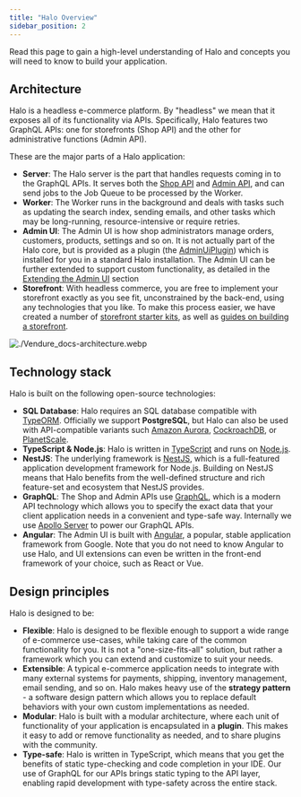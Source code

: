 ```yaml
---
title: "Halo Overview"
sidebar_position: 2
---
```


Read this page to gain a high-level understanding of Halo and concepts you will need to know to build your application.

## Architecture

Halo is a headless e-commerce platform. By "headless" we mean that it exposes all of its functionality via APIs. Specifically, Halo features two GraphQL APIs: one for storefronts (Shop API) and the other for administrative functions (Admin API).

These are the major parts of a Halo application:

* **Server**: The Halo server is the part that handles requests coming in to the GraphQL APIs. It serves both the [Shop API](/reference/graphql-api/shop/queries) and [Admin API](/reference/graphql-api/admin/queries), and can send jobs to the Job Queue to be processed by the Worker.
* **Worker**: The Worker runs in the background and deals with tasks such as updating the search index, sending emails, and other tasks which may be long-running, resource-intensive or require retries.
* **Admin UI**: The Admin UI is how shop administrators manage orders, customers, products, settings and so on. It is not actually part of the Halo core, but is provided as a plugin (the [AdminUiPlugin](/reference/core-plugins/admin-ui-plugin/)) which is installed for you in a standard Halo installation. The Admin UI can be further extended to support custom functionality, as detailed in the [Extending the Admin UI](/guides/extending-the-admin-ui/getting-started/) section
* **Storefront**: With headless commerce, you are free to implement your storefront exactly as you see fit, unconstrained by the back-end, using any technologies that you like. To make this process easier, we have created a number of [storefront starter kits](/guides/storefront/storefront-starters/), as well as [guides on building a storefront](/guides/storefront/connect-api/).

![./Vendure_docs-architecture.webp](./Vendure_docs-architecture.webp) 

## Technology stack

Halo is built on the following open-source technologies:

- **SQL Database**: Halo requires an SQL database compatible with [TypeORM](https://typeorm.io/). Officially we support **PostgreSQL**, but Halo can also be used with API-compatible variants such [Amazon Aurora](https://aws.amazon.com/rds/aurora/), [CockroachDB](https://www.cockroachlabs.com/), or [PlanetScale](https://planetscale.com/).
- **TypeScript & Node.js**: Halo is written in [TypeScript](https://www.typescriptlang.org/) and runs on [Node.js](https://nodejs.org).
- **NestJS**: The underlying framework is [NestJS](https://nestjs.com/), which is a full-featured application development framework for Node.js. Building on NestJS means that Halo benefits from the well-defined structure and rich feature-set and ecosystem that NestJS provides.
- **GraphQL**: The Shop and Admin APIs use [GraphQL](https://graphql.org/), which is a modern API technology which allows you to specify the exact data that your client application needs in a convenient and type-safe way. Internally we use [Apollo Server](https://www.apollographql.com/docs/apollo-server/) to power our GraphQL APIs.
- **Angular**: The Admin UI is built with [Angular](https://angular.io/), a popular, stable application framework from Google. Note that you do not need to know Angular to use Halo, and UI extensions can even be written in the front-end framework of your choice, such as React or Vue.

## Design principles

Halo is designed to be:

- **Flexible**: Halo is designed to be flexible enough to support a wide range of e-commerce use-cases, while taking care of the common functionality for you. It is not a "one-size-fits-all" solution, but rather a framework which you can extend and customize to suit your needs.
- **Extensible**: A typical e-commerce application needs to integrate with many external systems for payments, shipping, inventory management, email sending, and so on. Halo makes heavy use of the **strategy pattern** - a software design pattern which allows you to replace default behaviors with your own custom implementations as needed.
- **Modular**: Halo is built with a modular architecture, where each unit of functionality of your application is encapsulated in a **plugin**. This makes it easy to add or remove functionality as needed, and to share plugins with the community.
- **Type-safe**: Halo is written in TypeScript, which means that you get the benefits of static type-checking and code completion in your IDE. Our use of GraphQL for our APIs brings static typing to the API layer, enabling rapid development with type-safety across the entire stack.
